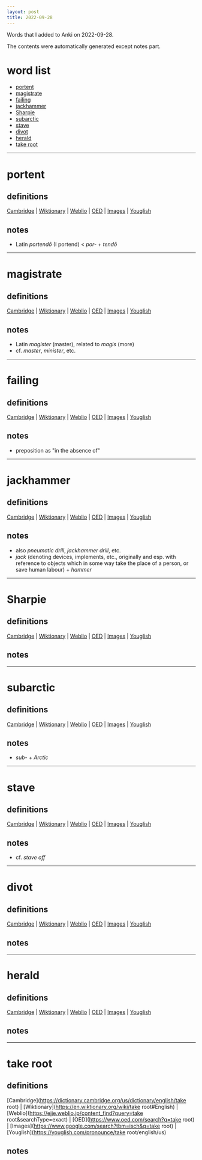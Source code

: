 ```yaml
---
layout: post
title: 2022-09-28
---
```


Words that I added to Anki on 2022-09-28.

The contents were automatically generated except notes part.
# word list
- [portent](#portent)
- [magistrate](#magistrate)
- [failing](#failing)
- [jackhammer](#jackhammer)
- [Sharpie](#sharpie)
- [subarctic](#subarctic)
- [stave](#stave)
- [divot](#divot)
- [herald](#herald)
- [take root](#take-root)

---

# portent
## definitions
[Cambridge](https://dictionary.cambridge.org/us/dictionary/english/portent)
|
[Wiktionary](https://en.wiktionary.org/wiki/portent#English)
|
[Weblio](https://ejje.weblio.jp/content_find?query=portent&searchType=exact)
|
[OED](https://www.oed.com/search?q=portent)
|
[Images](https://www.google.com/search?tbm=isch&q=portent)
|
[Youglish](https://youglish.com/pronounce/portent/english/us)

## notes
- Latin *portendō* (I portend) &lt; *por-* + *tendō*

---

# magistrate
## definitions
[Cambridge](https://dictionary.cambridge.org/us/dictionary/english/magistrate)
|
[Wiktionary](https://en.wiktionary.org/wiki/magistrate#English)
|
[Weblio](https://ejje.weblio.jp/content_find?query=magistrate&searchType=exact)
|
[OED](https://www.oed.com/search?q=magistrate)
|
[Images](https://www.google.com/search?tbm=isch&q=magistrate)
|
[Youglish](https://youglish.com/pronounce/magistrate/english/us)

## notes
- Latin *magister* (master), related to *magis* (more)
- cf. *master*, *minister*, etc.

---

# failing
## definitions
[Cambridge](https://dictionary.cambridge.org/us/dictionary/english/failing)
|
[Wiktionary](https://en.wiktionary.org/wiki/failing#English)
|
[Weblio](https://ejje.weblio.jp/content_find?query=failing&searchType=exact)
|
[OED](https://www.oed.com/search?q=failing)
|
[Images](https://www.google.com/search?tbm=isch&q=failing)
|
[Youglish](https://youglish.com/pronounce/failing/english/us)

## notes
- preposition as "in the absence of"

---

# jackhammer
## definitions
[Cambridge](https://dictionary.cambridge.org/us/dictionary/english/jackhammer)
|
[Wiktionary](https://en.wiktionary.org/wiki/jackhammer#English)
|
[Weblio](https://ejje.weblio.jp/content_find?query=jackhammer&searchType=exact)
|
[OED](https://www.oed.com/search?q=jackhammer)
|
[Images](https://www.google.com/search?tbm=isch&q=jackhammer)
|
[Youglish](https://youglish.com/pronounce/jackhammer/english/us)

## notes
- also *pneumatic drill*, *jackhammer drill*, etc.
- *jack* (denoting devices, implements, etc., originally and esp. with reference to objects which in some way take the place of a person, or save human labour) + *hammer*

---

# Sharpie
## definitions
[Cambridge](https://dictionary.cambridge.org/us/dictionary/english/Sharpie)
|
[Wiktionary](https://en.wiktionary.org/wiki/Sharpie#English)
|
[Weblio](https://ejje.weblio.jp/content_find?query=Sharpie&searchType=exact)
|
[OED](https://www.oed.com/search?q=Sharpie)
|
[Images](https://www.google.com/search?tbm=isch&q=Sharpie)
|
[Youglish](https://youglish.com/pronounce/Sharpie/english/us)

## notes

---

# subarctic
## definitions
[Cambridge](https://dictionary.cambridge.org/us/dictionary/english/subarctic)
|
[Wiktionary](https://en.wiktionary.org/wiki/subarctic#English)
|
[Weblio](https://ejje.weblio.jp/content_find?query=subarctic&searchType=exact)
|
[OED](https://www.oed.com/search?q=subarctic)
|
[Images](https://www.google.com/search?tbm=isch&q=subarctic)
|
[Youglish](https://youglish.com/pronounce/subarctic/english/us)

## notes
- *sub-* + *Arctic*

---

# stave
## definitions
[Cambridge](https://dictionary.cambridge.org/us/dictionary/english/stave)
|
[Wiktionary](https://en.wiktionary.org/wiki/stave#English)
|
[Weblio](https://ejje.weblio.jp/content_find?query=stave&searchType=exact)
|
[OED](https://www.oed.com/search?q=stave)
|
[Images](https://www.google.com/search?tbm=isch&q=stave)
|
[Youglish](https://youglish.com/pronounce/stave/english/us)

## notes
- cf. *stave off*

---

# divot
## definitions
[Cambridge](https://dictionary.cambridge.org/us/dictionary/english/divot)
|
[Wiktionary](https://en.wiktionary.org/wiki/divot#English)
|
[Weblio](https://ejje.weblio.jp/content_find?query=divot&searchType=exact)
|
[OED](https://www.oed.com/search?q=divot)
|
[Images](https://www.google.com/search?tbm=isch&q=divot)
|
[Youglish](https://youglish.com/pronounce/divot/english/us)

## notes

---

# herald
## definitions
[Cambridge](https://dictionary.cambridge.org/us/dictionary/english/herald)
|
[Wiktionary](https://en.wiktionary.org/wiki/herald#English)
|
[Weblio](https://ejje.weblio.jp/content_find?query=herald&searchType=exact)
|
[OED](https://www.oed.com/search?q=herald)
|
[Images](https://www.google.com/search?tbm=isch&q=herald)
|
[Youglish](https://youglish.com/pronounce/herald/english/us)

## notes

---

# take root
## definitions
[Cambridge](https://dictionary.cambridge.org/us/dictionary/english/take root)
|
[Wiktionary](https://en.wiktionary.org/wiki/take root#English)
|
[Weblio](https://ejje.weblio.jp/content_find?query=take root&searchType=exact)
|
[OED](https://www.oed.com/search?q=take root)
|
[Images](https://www.google.com/search?tbm=isch&q=take root)
|
[Youglish](https://youglish.com/pronounce/take root/english/us)

## notes


